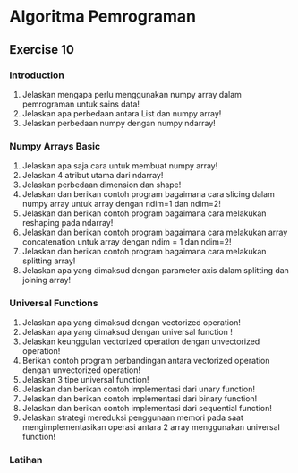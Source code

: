 # Algoritma Pemrograman
## Exercise 10


### Introduction
1. Jelaskan mengapa perlu menggunakan numpy array dalam pemrograman untuk sains data!
2. Jelaskan apa perbedaan antara List dan numpy array!
3. Jelaskan perbedaan numpy dengan numpy ndarray!

### Numpy Arrays Basic
1. Jelaskan apa saja cara untuk membuat numpy array!
2. Jelaskan 4 atribut utama dari ndarray!
3. Jelaskan perbedaan dimension dan shape!
4. Jelaskan dan berikan contoh program bagaimana cara slicing dalam numpy array untuk array dengan ndim=1 dan ndim=2!
5. Jelaskan dan berikan contoh program bagaimana cara melakukan reshaping pada ndarray!
6. Jelaskan dan berikan contoh program bagaimana cara melakukan  array concatenation untuk array dengan ndim = 1 dan ndim=2!
7. Jelaskan dan berikan contoh program bagaimana cara melakukan splitting array!
8. Jelaskan apa yang dimaksud dengan parameter axis dalam splitting dan joining array!

### Universal Functions
1. Jelaskan apa yang dimaksud dengan vectorized operation!
2. Jelaskan apa yang dimaksud dengan universal function !
3. Jelaskan keunggulan vectorized operation dengan unvectorized operation!
4. Berikan contoh program perbandingan antara vectorized operation dengan unvectorized operation!
5. Jelaskan 3 tipe universal function!
6. Jelaskan dan berikan contoh implementasi dari unary function!
7. Jelaskan dan berikan contoh implementasi dari binary function!
8. Jelaskan dan berikan contoh implementasi dari sequential function!
9. Jelaskan strategi mereduksi penggunaan memori pada saat mengimplementasikan operasi antara 2 array menggunakan universal function!

### Latihan


